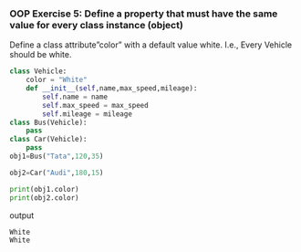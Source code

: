### OOP Exercise 5: Define a property that must have the same value for every class instance (object)
Define a class attribute”color” with a default value white. I.e., Every Vehicle should be white.

```python 
class Vehicle:
    color = "White"
    def __init__(self,name,max_speed,mileage):
        self.name = name
        self.max_speed = max_speed
        self.mileage = mileage
class Bus(Vehicle):
    pass
class Car(Vehicle):
    pass
obj1=Bus("Tata",120,35)

obj2=Car("Audi",180,15)

print(obj1.color)
print(obj2.color)
```
output
```
White
White
```
